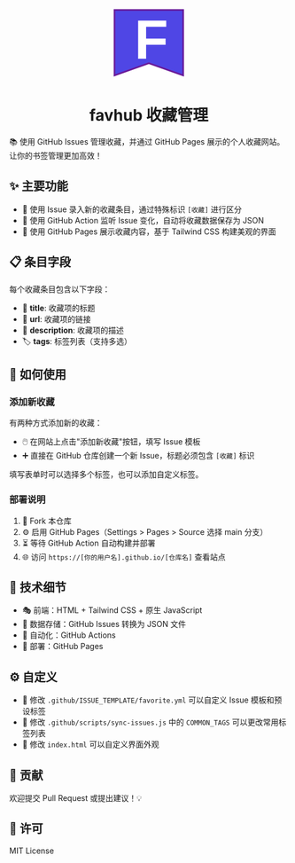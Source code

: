 <p align="center">
  <img src="logo.svg" alt="favhub logo" width="128" height="128">
  <h1 align="center">favhub 收藏管理</h1>
</p>

📚 使用 GitHub Issues 管理收藏，并通过 GitHub Pages 展示的个人收藏网站。让你的书签管理更加高效！

## ✨ 主要功能

- 📝 使用 Issue 录入新的收藏条目，通过特殊标识 `[收藏]` 进行区分
- 🤖 使用 GitHub Action 监听 Issue 变化，自动将收藏数据保存为 JSON
- 🎨 使用 GitHub Pages 展示收藏内容，基于 Tailwind CSS 构建美观的界面

## 📋 条目字段

每个收藏条目包含以下字段：
- 📌 **title**: 收藏项的标题
- 🔗 **url**: 收藏项的链接
- 📄 **description**: 收藏项的描述
- 🏷️ **tags**: 标签列表（支持多选）

## 🚀 如何使用

###  添加新收藏

有两种方式添加新的收藏：

- 🖱️ 在网站上点击"添加新收藏"按钮，填写 Issue 模板
- ➕ 直接在 GitHub 仓库创建一个新 Issue，标题必须包含 `[收藏]` 标识

填写表单时可以选择多个标签，也可以添加自定义标签。


###  部署说明

1. 🍴 Fork 本仓库
2. ⚙️ 启用 GitHub Pages（Settings > Pages > Source 选择 main 分支）
3. ⏳ 等待 GitHub Action 自动构建并部署
4. 🌐 访问 `https://[你的用户名].github.io/[仓库名]` 查看站点

## 🔧 技术细节

- 🎭 前端：HTML + Tailwind CSS + 原生 JavaScript
- 💾 数据存储：GitHub Issues 转换为 JSON 文件
- 🤖 自动化：GitHub Actions
- 🚀 部署：GitHub Pages

## ⚙️ 自定义

- 📝 修改 `.github/ISSUE_TEMPLATE/favorite.yml` 可以自定义 Issue 模板和预设标签
- 🔧 修改 `.github/scripts/sync-issues.js` 中的 `COMMON_TAGS` 可以更改常用标签列表
- 🎨 修改 `index.html` 可以自定义界面外观

## 👥 贡献

欢迎提交 Pull Request 或提出建议！💡

## 📜 许可

MIT License